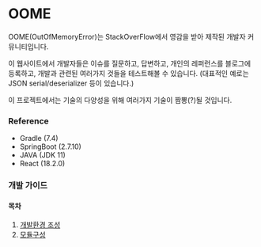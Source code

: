 # OOME
OOME(OutOfMemoryError)는 StackOverFlow에서 영감을 받아 제작된 개발자 커뮤니티입니다.

이 웹사이트에서 개발자들은 이슈를 질문하고, 답변하고, 개인의 레퍼런스를 블로그에 등록하고, 개발과 관련된 여러가지 것들을 테스트해볼 수 있습니다. (대표적인 예로는 JSON serial/deserializer 등이 있습니다.)

이 프로젝트에서는 기술의 다양성을 위해 여러가지 기술이 짬뽕(?)될 것입니다.

### Reference
- Gradle (7.4)
- SpringBoot (2.7.10)
- JAVA (JDK 11)
- React (18.2.0)
### 개발 가이드

#### 목차
1. [개발환경 조성](guide/1-개발환경조성.md)
2. [모듈구성](guide/2-모듈구성.md)